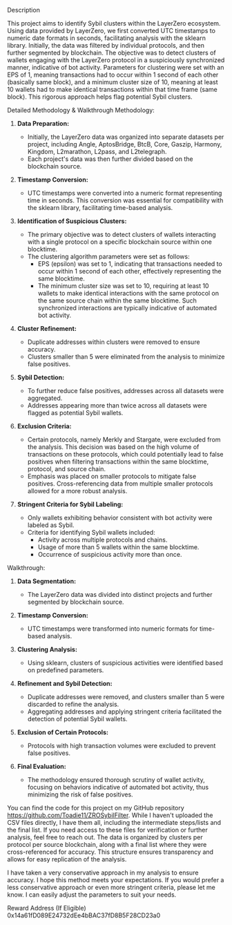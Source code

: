 Description

This project aims to identify Sybil clusters within the LayerZero ecosystem. Using data provided by LayerZero, we first converted UTC timestamps to numeric date formats in seconds, facilitating analysis with the sklearn library. Initially, the data was filtered by individual protocols, and then further segmented by blockchain. The objective was to detect clusters of wallets engaging with the LayerZero protocol in a suspiciously synchronized manner, indicative of bot activity. Parameters for clustering were set with an EPS of 1, meaning transactions had to occur within 1 second of each other (basically same block), and a minimum cluster size of 10, meaning at least 10 wallets had to make identical transactions within that time frame (same block). This rigorous approach helps flag potential Sybil clusters.


Detailed Methodology & Walkthrough
Methodology:

1. **Data Preparation:**
   - Initially, the LayerZero data was organized into separate datasets per project, including Angle, AptosBridge, BtcB, Core, Gaszip, Harmony, Kingdom, L2marathon, L2pass, and L2telegraph.
   - Each project's data was then further divided based on the blockchain source.

2. **Timestamp Conversion:**
   - UTC timestamps were converted into a numeric format representing time in seconds. This conversion was essential for compatibility with the sklearn library, facilitating time-based analysis.

3. **Identification of Suspicious Clusters:**
   - The primary objective was to detect clusters of wallets interacting with a single protocol on a specific blockchain source within one blocktime.
   - The clustering algorithm parameters were set as follows:
     - EPS (epsilon) was set to 1, indicating that transactions needed to occur within 1 second of each other, effectively representing the same blocktime.
     - The minimum cluster size was set to 10, requiring at least 10 wallets to make identical interactions with the same protocol on the same source chain within the same blocktime. Such synchronized interactions are typically indicative of automated bot activity.

4. **Cluster Refinement:**
   - Duplicate addresses within clusters were removed to ensure accuracy.
   - Clusters smaller than 5 were eliminated from the analysis to minimize false positives.

5. **Sybil Detection:**
   - To further reduce false positives, addresses across all datasets were aggregated.
   - Addresses appearing more than twice across all datasets were flagged as potential Sybil wallets.

6. **Exclusion Criteria:**
   - Certain protocols, namely Merkly and Stargate, were excluded from the analysis. This decision was based on the high volume of transactions on these protocols, which could potentially lead to false positives when filtering transactions within the same blocktime, protocol, and source chain.
   - Emphasis was placed on smaller protocols to mitigate false positives. Cross-referencing data from multiple smaller protocols allowed for a more robust analysis.

7. **Stringent Criteria for Sybil Labeling:**
   - Only wallets exhibiting behavior consistent with bot activity were labeled as Sybil.
   - Criteria for identifying Sybil wallets included:
     - Activity across multiple protocols and chains.
     - Usage of more than 5 wallets within the same blocktime.
     - Occurrence of suspicious activity more than once.

Walkthrough:

1. **Data Segmentation:** 
   - The LayerZero data was divided into distinct projects and further segmented by blockchain source.

2. **Timestamp Conversion:**
   - UTC timestamps were transformed into numeric formats for time-based analysis.

3. **Clustering Analysis:**
   - Using sklearn, clusters of suspicious activities were identified based on predefined parameters.

4. **Refinement and Sybil Detection:**
   - Duplicate addresses were removed, and clusters smaller than 5 were discarded to refine the analysis.
   - Aggregating addresses and applying stringent criteria facilitated the detection of potential Sybil wallets.

5. **Exclusion of Certain Protocols:**
   - Protocols with high transaction volumes were excluded to prevent false positives.

6. **Final Evaluation:**
   - The methodology ensured thorough scrutiny of wallet activity, focusing on behaviors indicative of automated bot activity, thus minimizing the risk of false positives.

You can find the code for this project on my GitHub repository https://github.com/Toadie11/ZROSybilFilter. While I haven't uploaded the CSV files directly, I have them all, including the intermediate steps/lists and the final list. If you need access to these files for verification or further analysis, feel free to reach out. The data is organized by clusters per protocol per source blockchain, along with a final list where they were cross-referenced for accuracy. This structure ensures transparency and allows for easy replication of the analysis.

I have taken a very conservative approach in my analysis to ensure accuracy. I hope this method meets your expectations. If you would prefer a less conservative approach or even more stringent criteria, please let me know. I can easily adjust the parameters to suit your needs.

Reward Address (If Eligible)
0x14a61fD089E24732dEe4bBAC37fD8B5F28CD23a0

